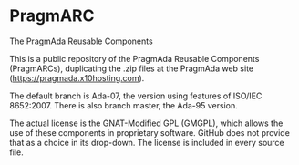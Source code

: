 # PragmARC
The PragmAda Reusable Components

This is a public repository of the PragmAda Reusable Components (PragmARCs), duplicating the .zip files at the PragmAda web site (https://pragmada.x10hosting.com).

The default branch is Ada-07, the version using features of ISO/IEC 8652:2007. There is also branch master, the Ada-95 version.

The actual license is the GNAT-Modified GPL (GMGPL), which allows the use of these components in proprietary software. GitHub does not provide that as a choice in its drop-down. The license is included in every source file.
